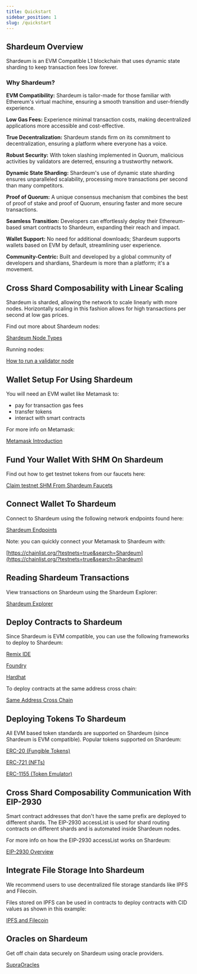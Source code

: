 ```yaml
---
title: Quickstart
sidebar_position: 1
slug: /quickstart
---
```





## Shardeum Overview


Shardeum is an EVM Compatible L1 blockchain that uses dynamic state sharding to keep transaction fees low forever.

### Why Shardeum?

**EVM Compatibility:** Shardeum is tailor-made for those familiar with Ethereum's virtual machine, ensuring a smooth transition and user-friendly experience.

**Low Gas Fees:** Experience minimal transaction costs, making decentralized applications more accessible and cost-effective.

**True Decentralization:** Shardeum stands firm on its commitment to decentralization, ensuring a platform where everyone has a voice.

**Robust Security:** With token slashing implemented in Quorum, malicious activities by validators are deterred, ensuring a trustworthy network.

**Dynamic State Sharding:** Shardeum's use of dynamic state sharding ensures unparalleled scalability, processing more transactions per second than many competitors.

**Proof of Quorum:** A unique consensus mechanism that combines the best of proof of stake and proof of Quorum, ensuring faster and more secure transactions.

**Seamless Transition:** Developers can effortlessly deploy their Ethereum-based smart contracts to Shardeum, expanding their reach and impact.

**Wallet Support:** No need for additional downloads; Shardeum supports wallets based on EVM by default, streamlining user experience.

**Community-Centric:** Built and developed by a global community of developers and shardians, Shardeum is more than a platform; it's a movement.


## Cross Shard Composability with Linear Scaling

Shardeum is sharded, allowing the network to scale linearly with more nodes.
Horizontally scaling in this fashion allows for high transactions per second at low gas prices.

Find out more about Shardeum nodes:

[Shardeum Node Types](https://github.com/kaksv/shardeum-docs/blob/main/docs/node/types.md)

Running nodes:

[How to run a validator node](https://github.com/kaksv/shardeum-docs/blob/main/docs/node/Run/Validator)

## Wallet Setup For Using Shardeum

You will need an EVM wallet like Metamask to:

- pay for transaction gas fees
- transfer tokens
- interact with smart contracts

For more info on Metamask:

[Metamask Introduction](https://github.com/kaksv/shardeum-docs/blob/main/docs/wallets/metamask/introduction.md)

## Fund Your Wallet With SHM On Shardeum

Find out how to get testnet tokens from our faucets here:

[Claim testnet SHM From Shardeum Faucets](https://github.com/kaksv/shardeum-docs/blob/main/docs/faucet/claim.md)

## Connect Wallet To Shardeum

Connect to Shardeum using the following network endpoints found here:

[Shardeum Endpoints](https://github.com/kaksv/shardeum-docs/blob/main/docs/network/endpoints.mdx)

Note: you can quickly connect your Metamask to Shardeum with:

[https://chainlist.org/?testnets=true&search=Shardeum](https://chainlist.org/?testnets=true&search=Shardeum)

## Reading Shardeum Transactions

View transactions on Shardeum using the Shardeum Explorer:

[Shardeum Explorer](https://github.com/kaksv/shardeum-docs/blob/main/docs/network/explorer.md)

## Deploy Contracts to Shardeum

Since Shardeum is EVM compatible, you can use the following frameworks to deploy to Shardeum:

[Remix IDE](https://github.com/kaksv/shardeum-docs/blob/main/docs/smart-contracts/deploy/remix.md)

[Foundry](https://github.com/kaksv/shardeum-docs/blob/main/docs/smart-contracts/deploy/foundry.md)

[Hardhat](https://github.com/kaksv/shardeum-docs/blob/main/docs/smart-contracts/deploy/hardhat.md)



To deploy contracts at the same address cross chain:

[Same Address Cross Chain](https://github.com/kaksv/shardeum-docs/blob/main/docs/smart-contracts/deploy/same-address.md)

## Deploying Tokens To Shardeum

All EVM based token standards are supported on Shardeum (since Shardeum is EVM compatible).
Popular tokens supported on Shardeum:

[ERC-20 (Fungible Tokens)](https://github.com/kaksv/shardeum-docs/blob/main/docs/smart-contracts/tokens/erc-20.md)

[ERC-721 (NFTs)](https://github.com/kaksv/shardeum-docs/blob/main/docs/smart-contracts/tokens/erc-721.md)

[ERC-1155 (Token Emulator)](https://github.com/kaksv/shardeum-docs/blob/main/docs/smart-contracts/tokens/erc-1155.md)

## Cross Shard Composability Communication With EIP-2930

Smart contract addresses that don't have the same prefix are deployed to different shards.
The EIP-2930 accessList is used for shard routing contracts on different shards and is automated inside Shardeum nodes.

For more info on how the EIP-2930 accessList works on Shardeum:

[EIP-2930 Overview](https://github.com/kaksv/shardeum-docs/blob/main/docs/smart-contracts/eip-2930/multicall-contract.md)

## Integrate File Storage Into Shardeum

We recommend users to use decentralized file storage standards like IPFS and Filecoin.

Files stored on IPFS can be used in contracts to deploy contracts with CID values as shown in this example:

[IPFS and Filecoin](https://github.com/kaksv/shardeum-docs/blob/main/docs/storage/ipfs-and-filecoin.md)

## Oracles on Shardeum

Get off chain data securely on Shardeum using oracle providers.

[SupraOracles](https://github.com/kaksv/shardeum-docs/blob/main/docs/oracles/supraoracles.md)
